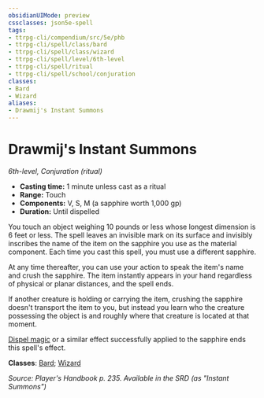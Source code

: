 ```yaml
---
obsidianUIMode: preview
cssclasses: json5e-spell
tags:
- ttrpg-cli/compendium/src/5e/phb
- ttrpg-cli/spell/class/bard
- ttrpg-cli/spell/class/wizard
- ttrpg-cli/spell/level/6th-level
- ttrpg-cli/spell/ritual
- ttrpg-cli/spell/school/conjuration
classes:
- Bard
- Wizard
aliases:
- Drawmij's Instant Summons
---
```

# Drawmij's Instant Summons
*6th-level, Conjuration (ritual)*  


- **Casting time:** 1 minute unless cast as a ritual
- **Range:** Touch
- **Components:** V, S, M (a sapphire worth 1,000 gp)
- **Duration:** Until dispelled

You touch an object weighing 10 pounds or less whose longest dimension is 6 feet or less. The spell leaves an invisible mark on its surface and invisibly inscribes the name of the item on the sapphire you use as the material component. Each time you cast this spell, you must use a different sapphire.

At any time thereafter, you can use your action to speak the item's name and crush the sapphire. The item instantly appears in your hand regardless of physical or planar distances, and the spell ends.

If another creature is holding or carrying the item, crushing the sapphire doesn't transport the item to you, but instead you learn who the creature possessing the object is and roughly where that creature is located at that moment.

[Dispel magic](/3-Mechanics/CLI/Compendium/spells/dispel-magic.md) or a similar effect successfully applied to the sapphire ends this spell's effect.

**Classes**: [Bard](/3-Mechanics/CLI/Compendium/lists/list-spells-classes-bard.md); [Wizard](/3-Mechanics/CLI/Compendium/lists/list-spells-classes-wizard.md)

*Source: Player's Handbook p. 235. Available in the <span title='Systems Reference Document (5.1)'>SRD</span> (as "Instant Summons")*